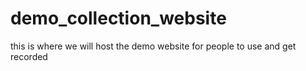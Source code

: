 # demo_collection_website
this is where we will host the demo website for people to use and get recorded
